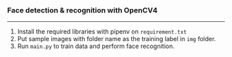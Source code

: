 ### Face detection & recognition with OpenCV4
----
1. Install the required libraries with pipenv on `requirement.txt`
2. Put sample images with folder name as the training label in `img` folder.
3. Run `main.py` to train data and perform face recognition.